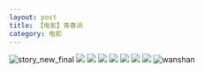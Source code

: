 ```yaml
---
layout: post
title: 【电影】青春派
category: 电影
---
```

![story_new_final](http://rfbyhtcfm.hd-bkt.clouddn.com/img/story_new_final_0322.png)
![](http://rfbyhtcfm.hd-bkt.clouddn.com/img/youth-pai-220325-1.png)
![](http://rfbyhtcfm.hd-bkt.clouddn.com/img/youth-pai-220325-2.png)
![](http://rfbyhtcfm.hd-bkt.clouddn.com/img/youth-pai-220325-3.png)
![](http://rfbyhtcfm.hd-bkt.clouddn.com/img/youth-pai-220325-4.png)
![](http://rfbyhtcfm.hd-bkt.clouddn.com/img/youth-pai-220325-5.png)
![](http://rfbyhtcfm.hd-bkt.clouddn.com/img/youth-pai-220325-6.png)
![](http://rfbyhtcfm.hd-bkt.clouddn.com/img/youth-pai-220325-7.JPG)
![wanshan](http://rfbyhtcfm.hd-bkt.clouddn.com/img/wanshan.png)
